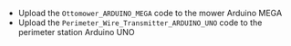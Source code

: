 - Upload the `Ottomower_ARDUINO_MEGA` code to the mower Arduino MEGA
- Upload the `Perimeter_Wire_Transmitter_ARDUINO_UNO` code to the perimeter station Arduino UNO
